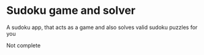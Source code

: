 # Sudoku game and solver
 A sudoku app, that acts as a game and also solves valid sudoku puzzles for you
 
 Not complete
